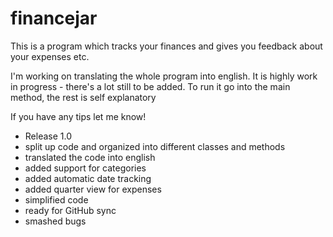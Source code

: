 # financejar
This is a program which tracks your finances and gives you feedback about your expenses etc.

I'm working on translating the whole program into english. It is highly work in progress - there's a lot still to be added.
To run it go into the main method, the rest is self explanatory

If you have any tips let me know!

- Release 1.0
- split up code and organized into different classes and methods
- translated the code into english
- added support for categories
- added automatic date tracking
- added quarter view for expenses
- simplified code
- ready for GitHub sync
- smashed bugs
